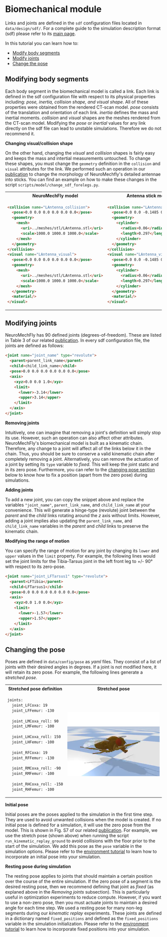# Biomechanical module

Links and joints are defined in the ```sdf``` configuration files located in ```data/design/sdf/```. For a complete guide to the simulation description format (sdf) please refer to its [main page](http://sdformat.org/).

In this tutorial you can learn how to:
- [Modify body segments](#modifying-the-body-segments)
- [Modify joints](#modifying-joints)
- [Change the pose](#changing-the-pose)


## Modifying body segments

Each body segment in the biomechanical model is called a link. Each link is defined in the sdf configuration file with respect to its physical properties including: *pose, inertia, collision shape, and visual shape*. All of these properties were obtained from the rendered CT-scan model. *pose* consists of the translation and orientation of each link. *inertia* defines the mass and inertial moments. *collision* and *visual* shapes are the meshes rendered from the CT-scan model. Modifying the *pose* or *inertial* values for any link directly on the sdf file can lead to unstable simulations. Therefore we do not recommend it.

**Changing visual/collision shape**

On the other hand, changing the *visual* and *collision* shapes is fairly easy and keeps the mass and intertial measurements untouched. To change these shapes, you must change the ```geometry``` definition in the ```collision``` and ```visual``` attributes for the link. We performed such an operation in our [publication](https://www.biorxiv.org/content/10.1101/2021.04.17.440214v2) to change the morphology of NeuroMechfly's detailed antennae into sticks. You can find an example on how to make these changes in the script ```scripts/model/change_sdf_forelegs.py```.

<table>
<tr>
<th>NeuroMechFly model</th>
<th>Antenna stick model</th>
</tr>
<tr>
<td>
  
```html
<collision name="LAntenna_collision">
  <pose>0.0 0.0 0.0 0.0 0.0 0.0</pose>
  <geometry>
    <mesh>
      <uri>../meshes/stl/LAntenna.stl</uri>
      <scale>1000.0 1000.0 1000.0</scale>
    </mesh>
  </geometry>
</collision>
<visual name="LAntenna_visual">
  <pose>0.0 0.0 0.0 0.0 0.0 0.0</pose>
  <geometry>
    <mesh>
      <uri>../meshes/stl/LAntenna.stl</uri>
      <scale>1000.0 1000.0 1000.0</scale>
    </mesh>
  </geometry>
  <material/>
</visual>
```
  
</td>
<td>
  
```html
<collision name="LAntenna_collision">
  <pose>0.0 0.0 -0.1485 0 0 0</pose>
  <geometry>
    <cylinder>
      <radius>0.06</radius>
      <length>0.297</length>
    </cylinder>
  </geometry>
</collision>
<visual name="LAntenna_visual">
  <pose>0.0 0.0 -0.1485 0 0 0</pose>
  <geometry>
    <cylinder>
      <radius>0.06</radius>
      <length>0.297</length>
    </cylinder>
  </geometry>
  <material/>
</visual>
```

</td>
</tr>
</table>

## Modifying joints

NeuroMechFly has 90 defined joints (degrees-of-freedom). These are listed in Table 3 of our related [publication](https://www.biorxiv.org/content/10.1101/2021.04.17.440214v2). 
In every sdf configuration file, the joints are defined as follows:

```html
<joint name="joint_name" type="revolute">
  <parent>parent_link_name</parent>
  <child>child_link_name</child>
  <pose>0.0 0.0 0.0 0.0 0.0 0.0</pose>
  <axis>
    <xyz>0.0 0.0 1.0</xyz>
    <limit>
      <lower>-3.14</lower>
      <upper>3.14</upper>
    </limit>
  </axis>
</joint>
```

**Removing joints**

Intuitively, one can imagine that removing a joint's definition will simply stop its use. However, such an operation can also affect other attributes. NeuroMechFly's biomechanical model is built as a kinematic chain. Therefore, any change to a joint will affect all of the links below it in the chain. Thus, you should be sure to conserve a valid kinematic chain after completely removing a joint. Alternatively, you can remove the actuation of a joint by setting its ```type``` variable to *fixed*. This will keep the joint static and in its zero pose. Furthermore, you can refer to the [changing pose section](#changing-the-pose) below to know how to fix a position (apart from the zero pose) during simulations.

**Adding joints**

To add a new joint, you can copy the snippet above and replace the variables ```"joint_name"```, ```parent_link_name```, and ```child_link_name``` at your convenience. This will generate a hinge-type (revolute) joint between the *parent* and the *child* links rotating around the *z* axis without limits. However, adding a joint implies also updating the ```parent_link_name```, and ```child_link_name``` variables in the *parent* and *child* links to preserve the kinematic chain.

**Modifying the range of motion**

You can specify the range of motion for any joint by changing its ```lower``` and ```upper``` values in the ```limit``` property. For example, the following lines would set the joint limits for the Tibia-Tarsus joint in the left front leg to +/- 90° with respect to its zero-pose.

```html
<joint name="joint_LFTarsus1" type="revolute">
  <parent>LFTibia</parent>
  <child>LFTarsus1</child>
  <pose>0.0 0.0 0.0 0.0 0.0 0.0</pose>
  <axis>
    <xyz>0.0 1.0 0.0</xyz>
    <limit>
      <lower>-1.57</lower>
      <upper>1.57</upper>
    </limit>
  </axis>
</joint>
```

## Changing the pose

Poses are defined in ```data/config/pose``` as *yaml* files. They consist of a list of joints with their desired angles in degrees. If a joint is not modified here, it will retain its zero pose. For example, the following lines generate a *stretched pose*.

<table>
<tr>
<th>Stretched pose definition</th>
<th>Stretched pose</th>
</tr>
<tr>
<td>
  
```html
joints:
  joint_LFCoxa: 19
  joint_LFFemur: -130
  
  joint_LMCoxa_roll: 90
  joint_LMFemur: -100
  
  joint_LHCoxa_roll: 150
  joint_LHFemur: -100
  
  joint_RFCoxa: 19
  joint_RFFemur: -130
  
  joint_RMCoxa_roll: -90
  joint_RMFemur: -100
  
  joint_RHCoxa_roll: -150
  joint_RHFemur: -100
```
  
</td>
<td>
  
<p align="center">
  <img src="images/stretched_pose.png" width="350" />
</p>

</td>
</tr>
</table>

**Initial pose**

Initial poses are the poses applied to the simulation in the first time step. They are used to avoid unwanted collisions when the model is created.
If no initial pose is defined for a simulation, it will use the zero pose from the model. This is shown in Fig. S7 of our related [publication](https://www.biorxiv.org/content/10.1101/2021.04.17.440214v2). For example, we use the stretch pose (shown above) when running the script ```run_kinematic_replay_ground``` to avoid collisions with the floor prior to the start of the simulation. We add this pose as the ```pose``` variable in the simulation options. Please refer to the [environment tutorial](environment_tutorial.md) to learn how to incorporate an initial pose into your simulation.

**Resting pose during simulation**

The resting pose applies to joints that should maintain a certain position over the course of the entire simulation. If the zero pose of a segment is the desired resting pose, then we recommend defining that joint as *fixed* (as explaned above in the *Removing joints* subsection). This is particularly useful in optimization experiments to reduce compute. However, if you want to use a non-zero pose, then you must actuate joints to maintain a desired angle for each time step. We used a resting pose for many non-leg segments during our *kinematic replay* experiments. These joints are defined in a dictionary named ```fixed_positions``` and defined as the ```fixed_positions``` variable in the simulation initialization. Please refer to the [environment tutorial](environment_tutorial.md) to learn how to incorporate fixed positions into your simulation.


